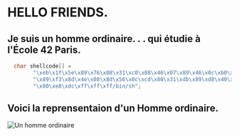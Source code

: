 # HELLO FRIENDS.

## Je suis un homme ordinaire. . . qui étudie à l'École 42 Paris.

```c
  char shellcode[] =
        "\xeb\x1f\x5e\x89\x76\x08\x31\xc0\x88\x46\x07\x89\x46\x0c\xb0\x0b"
        "\x89\xf3\x8d\x4e\x08\x8d\x56\x0c\xcd\x80\x31\xdb\x89\xd8\x40\xcd"
        "\x80\xe8\xdc\xff\xff\xff/bin/sh";
```

## Voici la reprensentaion d'un Homme ordinaire.

![Un homme ordinaire](https://c4.wallpaperflare.com/wallpaper/927/286/500/rick-and-morty-rick-sanchez-wallpaper-preview.jpg)
